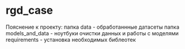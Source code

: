# rgd_case

Пояснение к проекту:
папка data - обработаннные датасеты
папка models_and_data - ноутбуки очистки данных и работы с моделями
requirements - установка необходимых библеотек
